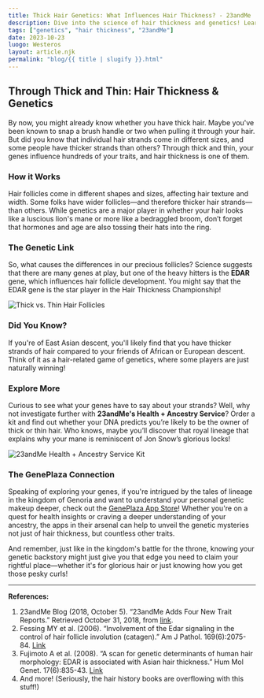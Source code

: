 ```yaml
---
title: Thick Hair Genetics: What Influences Hair Thickness? - 23andMe
description: Dive into the science of hair thickness and genetics! Learn what makes your hair thick (or thin) and how you can explore it further with 23andMe.
tags: ["genetics", "hair thickness", "23andMe"]
date: 2023-10-23
luogo: Westeros
layout: article.njk
permalink: "blog/{{ title | slugify }}.html"
---
```


## Through Thick and Thin: Hair Thickness & Genetics

By now, you might already know whether you have thick hair. Maybe you've been known to snap a brush handle or two when pulling it through your hair. But did you know that individual hair strands come in different sizes, and some people have thicker strands than others? Through thick and thin, your genes influence hundreds of your traits, and hair thickness is one of them.

### How it Works

Hair follicles come in different shapes and sizes, affecting hair texture and width. Some folks have wider follicles—and therefore thicker hair strands—than others. While genetics are a major player in whether your hair looks like a luscious lion's mane or more like a bedraggled broom, don’t forget that hormones and age are also tossing their hats into the ring.

### The Genetic Link

So, what causes the differences in our precious follicles? Science suggests that there are many genes at play, but one of the heavy hitters is the **EDAR** gene, which influences hair follicle development. You might say that the EDAR gene is the star player in the Hair Thickness Championship!

![Thick vs. Thin Hair Follicles](https://pub-prd-seohub-us-west-2.s3.us-west-2.amazonaws.com/wp-content/uploads/sites/2/2021/07/hair_thickness.5aaf04c57b2e.png)

### Did You Know?

If you're of East Asian descent, you'll likely find that you have thicker strands of hair compared to your friends of African or European descent. Think of it as a hair-related game of genetics, where some players are just naturally winning!

### Explore More

Curious to see what your genes have to say about your strands? Well, why not investigate further with **23andMe's Health + Ancestry Service**? Order a kit and find out whether your DNA predicts you’re likely to be the owner of thick or thin hair. Who knows, maybe you’ll discover that royal lineage that explains why your mane is reminiscent of Jon Snow’s glorious locks!

![23andMe Health + Ancestry Service Kit](https://pub-prd-seohub-us-west-2.s3.us-west-2.amazonaws.com/wp-content/uploads/sites/2/2022/03/HA-Kit-Image-1.png)

### The GenePlaza Connection

Speaking of exploring your genes, if you're intrigued by the tales of lineage in the kingdom of Genoria and want to understand your personal genetic makeup deeper, check out the [GenePlaza App Store](https://www.GenePlaza.com/app-store)! Whether you're on a quest for health insights or craving a deeper understanding of your ancestry, the apps in their arsenal can help to unveil the genetic mysteries not just of hair thickness, but countless other traits.

And remember, just like in the kingdom's battle for the throne, knowing your genetic backstory might just give you that edge you need to claim your rightful place—whether it's for glorious hair or just knowing how you get those pesky curls!

---

**References:**

1. 23andMe Blog (2018, October 5). “23andMe Adds Four New Trait Reports.” Retrieved October 31, 2018, from [link](https://blog.23andme.com/health-traits/23andme-adds-four-new-trait-reports/).
2. Fessing MY et al. (2006). “Involvement of the Edar signaling in the control of hair follicle involution (catagen).” Am J Pathol. 169(6):2075-84. [Link](https://www.ncbi.nlm.nih.gov/pubmed/17148670)
3. Fujimoto A et al. (2008). “A scan for genetic determinants of human hair morphology: EDAR is associated with Asian hair thickness.” Hum Mol Genet. 17(6):835-43. [Link](https://www.ncbi.nlm.nih.gov/pubmed/18065779)
4. And more! (Seriously, the hair history books are overflowing with this stuff!)